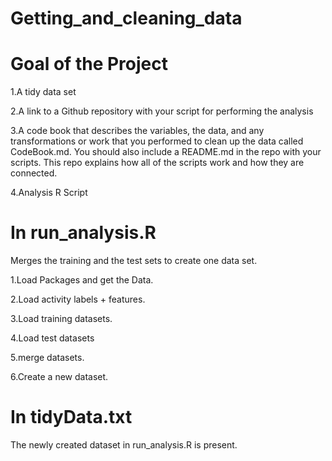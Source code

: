 # Getting_and_cleaning_data

# Goal of the Project

1.A tidy data set

2.A link to a Github repository with your script for performing the analysis

3.A code book that describes the variables, the data, and any transformations or work that you performed to clean up the data called CodeBook.md. You should also include a README.md in the repo with your scripts. This repo explains how all of the scripts work and how they are connected.

4.Analysis R Script

# In run_analysis.R

Merges the training and the test sets to create one data set.

1.Load Packages and get the Data.

2.Load activity labels + features.

3.Load training datasets.

4.Load test datasets

5.merge datasets.

6.Create a new dataset.


# In tidyData.txt

The newly created dataset in run_analysis.R is present.
